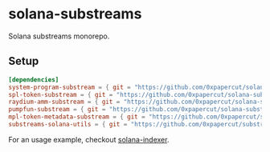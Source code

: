 # solana-substreams
Solana substreams monorepo.

## Setup
```toml
[dependencies]
system-program-substream = { git = "https://github.com/0xpapercut/solana-substreams", tag = "v0.1.2" }
spl-token-substream = { git = "https://github.com/0xpapercut/solana-substreams", tag = "v0.1.2" }
raydium-amm-substream = { git = "https://github.com/0xpapercut/solana-substreams", tag = "v0.1.2" }
pumpfun-substream = { git = "https://github.com/0xpapercut/solana-substreams", tag = "v0.1.2" }
mpl-token-metadata-substream = { git = "https://github.com/0xpapercut/solana-substreams", tag = "v0.1.2" }
substreams-solana-utils = { git = "https://github.com/0xpapercut/substreams-solana-utils", tag = "v0.1.2" } # optional
```

For an usage example, checkout [solana-indexer](https://github.com/0xpapercut/solana-indexer).
